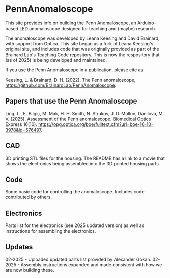 # PennAnomaloscope

This site provides info on building the Penn Anomaloscope, an Arduino-based LED anomaloscope designed for teaching and (maybe) research.

The anomaloscope was developed by Leana Keesing and David Brainard, with support from Optica.  This site began as a fork of Leana Keesing's original site, and includes code that was originally provided as part of the Brainard Lab's Teaching Code repository. This is now the respository that (as of 2025) is being developed and maintained.

If you use the Penn Anomaloscope in a publication, please cite as:

Keesing, L. & Brainard, D. H. (2022), The Penn anomaloscope, https://github.com/BrainardLab/PennAnomaloscope. 

## Papers that use the Penn Anomaloscope

Ling, L., E. Bilgiç, M. Mak, H. H. Smith, N. Strukov, J. D. Mollon, Danilova, M. V. (2025). Assessment of the Penn anomaloscope. Biomedical Optics Express 16(10). https://opg.optica.org/boe/fulltext.cfm?uri=boe-16-10-3978&id=576497.

## CAD

3D printing STL files for the housing.  The README has a link to a movie that shows the electronics being assembled into the 3D printed housing parts.

## Code

Some basic code for controlling the anomaloscope. Includes code contributed by others. 

## Electronics

Parts list for the electronics (see 2025 updated version) as well as instructions for assembling the electronics.

## Updates

02-2025 - Uploaded updated parts list provided by Alexander Gokan.
02-2025 - Assembly instructions expanded and made consistent with how we are now building these.
